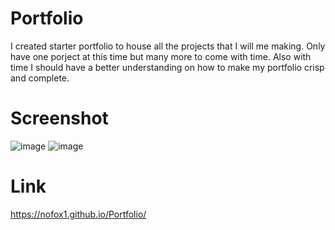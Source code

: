 # Portfolio
I created starter portfolio to house all the projects that I will me making. Only have one porject at this time but many more to come with time. Also with time I should have a better understanding on how to make my portfolio crisp and complete.
# Screenshot
![image](https://github.com/nofox1/Portfolio/assets/136627240/f0aa7b0c-faec-4283-95e3-e7ec57c3b6a5)
![image](https://github.com/nofox1/Portfolio/assets/136627240/3e43f44c-e339-43c9-9396-e4128dd5c6dc)
# Link
https://nofox1.github.io/Portfolio/
